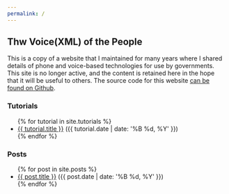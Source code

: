 ```yaml
---
permalink: /
---
```


## Thw Voice(XML) of the People

This is a copy of a website that I maintained for many years where I shared details of phone and voice-based technologies for use by governments. This site is no longer active, and the content is retained here in the hope that it will be useful to others. The source code for this website [can be found on Github](https://github.com/mheadd/voiceingov.org).

### Tutorials

<ul>
  {% for tutorial in site.tutorials %}
    <li>
      <a href="{{ tutorial.url }}">{{ tutorial.title }}</a> ({{ tutorial.date | date: '%B %d, %Y' }})
    </li>
  {% endfor %}
</ul>


### Posts

<ul>
  {% for post in site.posts %}
    <li>
      <a href="{{ post.url }}">{{ post.title }}</a> ({{ post.date | date: '%B %d, %Y' }})
    </li>
  {% endfor %}
</ul>
